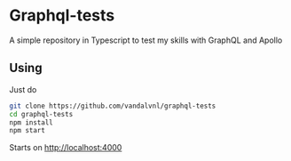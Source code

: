 # Graphql-tests

A simple repository in Typescript to test my skills with GraphQL and Apollo


## Using

Just do

```bash
git clone https://github.com/vandalvnl/graphql-tests
cd graphql-tests
npm install
npm start
```

Starts on [http://localhost:4000](http://localhost:4000)
